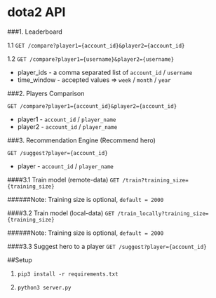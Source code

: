 # dota2 API

###1. Leaderboard

1.1 `GET /compare?player1={account_id}&player2={account_id}`

1.2 `GET /compare?player1={username}&player2={username}`

* player_ids - a comma separated list of `account_id` / `username`
* time_window - accepted values => `week` / `month` / `year`

###2. Players Comparison

`GET /compare?player1={account_id}&player2={account_id}`
* player1 - `account_id` / `player_name`
* player2 - `account_id` / `player_name`

###3. Recommendation Engine (Recommend hero)

`GET /suggest?player={account_id}`
* player - `account_id` / `player_name`

####3.1 Train model (remote-data)
`GET /train?training_size={training_size}`

######Note: Training size is optional, `default = 2000`

####3.2 Train model (local-data)
`GET /train_locally?training_size={training_size}`

######Note: Training size is optional, `default = 2000`

####3.3 Suggest hero to a player
`GET /suggest?player={account_id}`

##Setup

1. `pip3 install -r requirements.txt`

2. `python3 server.py`